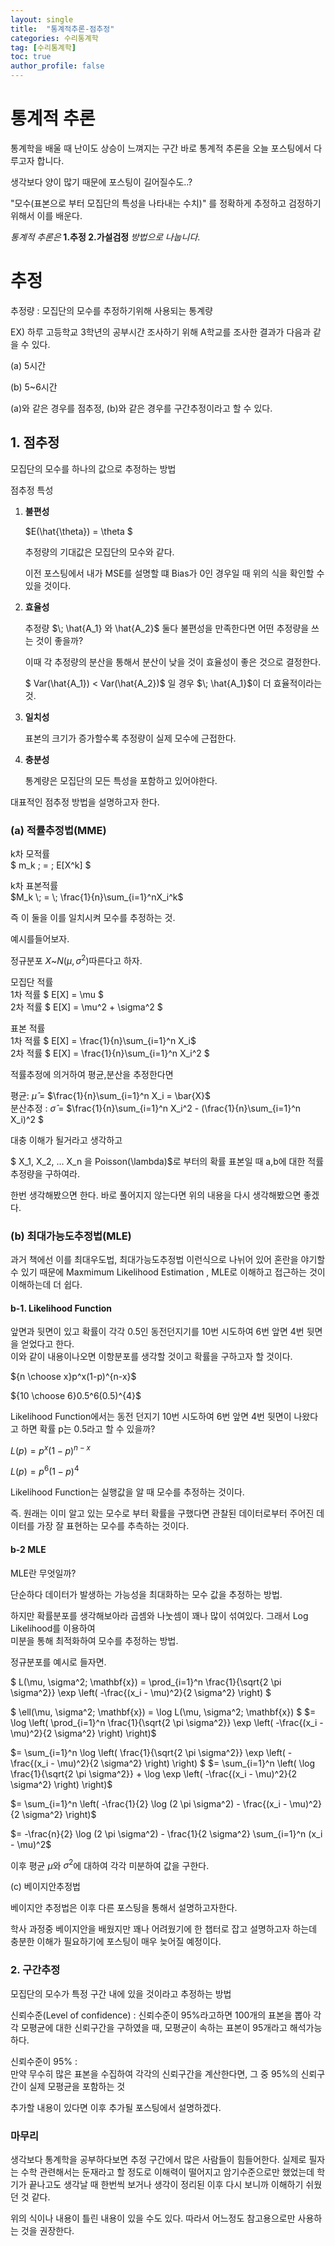 ```yaml
---
layout: single
title:  "통계적추론-점추정"
categories: 수리통계학
tag: [수리통계학]
toc: true
author_profile: false
---
```


# $\textbf{통계적 추론}$

통계학을 배울 때 난이도 상승이 느껴지는 구간 바로 통계적 추론을 오늘 포스팅에서 다루고자 합니다.

생각보다 양이 많기 때문에 포스팅이 길어질수도..?

"모수(표본으로 부터 모집단의 특성을 나타내는 수치)" 를 정확하게 추정하고 검정하기 위해서 이를 배운다.

 $통계적\; 추론은 \; \textbf{1.추정 2.가설검정}\;  방법으로 \; 나눕니다.$

# 추정

추정량 : 모집단의 모수를 추정하기위해 사용되는 통계량

EX) 하루 고등학교 3학년의 공부시간 조사하기 위해 A학교를 조사한 결과가 다음과 같을 수 있다.

(a) 5시간

(b) 5~6시간

(a)와 같은 경우를 점추정, (b)와 같은 경우를 구간추정이라고 할 수 있다.


## 1. 점추정

모집단의 모수를 하나의 값으로 추정하는 방법

점추정 특성

1. $\textbf{불편성}$

    $E(\hat{\theta}) = \theta $
    
    추정량의 기대값은 모집단의 모수와 같다.

    이전 포스팅에서 내가 MSE를 설명할 떄 Bias가 0인 경우일 때 위의 식을 확인할 수 있을 것이다.


2. $\textbf{효율성}$
    
    추정량 $\; \hat{A_1} 와 \hat{A_2}$ 둘다 불편성을 만족한다면 어떤 추정량을 쓰는 것이 좋을까?

    이때 각 추정량의 분산을 통해서 분산이 낮을 것이 효율성이 좋은 것으로 결정한다.

    $ Var(\hat{A_1}) < Var(\hat{A_2})$ 일 경우 $\; \hat{A_1}$이 더 효율적이라는 것.   

3. $\textbf{일치성}$

    표본의 크기가 증가할수록 추정량이 실제 모수에 근접한다.


4. $\textbf{충분성}$

    통계량은 모집단의 모든 특성을 포함하고 있어야한다.


대표적인 점추정 방법을 설명하고자 한다.

### $\textbf{(a) 적률추정법(MME)}$

k차 모적률 \
$ m_k \; = \; E[X^k] $

k차 표본적률\
$M_k \; = \; \frac{1}{n}\sum_{i=1}^nX_i^k$

즉 이 둘을 이를 일치시켜 모수를 추정하는 것.

예시를들어보자.

정규분포 $X$~$N(\mu,\sigma^2)$따른다고 하자.

모집단 적률\
1차 적률 $ E[X] = \mu $\
2차 적률 $ E[X] = \mu^2 + \sigma^2 $

표본 적률\
1차 적률 $ E[X] = \frac{1}{n}\sum_{i=1}^n X_i$\
2차 적률 $ E[X] = \frac{1}{n}\sum_{i=1}^n X_i^2 $

적률추정에 의거하여 평균,분산을 추정한다면

평균: $\hat{\mu}$ = $\frac{1}{n}\sum_{i=1}^n X_i = \bar{X}$\
분산추정 : $\hat{\sigma}$ = $\frac{1}{n}\sum_{i=1}^n X_i^2 - (\frac{1}{n}\sum_{i=1}^n X_i)^2 $

대충 이해가 될거라고 생각하고 

$ X_1, X_2, ... X_n 을 Poisson(\lambda)$로 부터의 확률 표본일 때 a,b에 대한 적률 추정량을 구하여라.
 
한번 생각해봤으면 한다. 바로 풀어지지 않는다면 위의 내용을 다시 생각해봤으면 좋겠다.

### $\textbf{(b) 최대가능도추정법(MLE)}$

과거 책에선 이를 최대우도법, 최대가능도추정법 이런식으로 나뉘어 있어 혼란을 야기할 수 있기 때문에 Maxmimum Likelihood Estimation , MLE로 이해하고 접근하는 것이 이해하는데 더 쉽다.
    

#### b-1.  Likelihood Function
    
앞면과 뒷면이 있고 확률이 각각 0.5인 동전던지기를 10번 시도하여 6번 앞면 4번 뒷면을 얻었다고 한다.\
이와 같이 내용이나오면 이항분포를 생각할 것이고 확률을 구하고자 할 것이다.

${n \choose x}p^x(1-p)^{n-x}$

${10 \choose 6}0.5^6(0.5)^{4}$


Likelihood Function에서는 동전 던지기 10번 시도하여 6번 앞면 4번 뒷면이 나왔다고 하면 확률 p는 0.5라고 할 수 있을까?

$L(p) =  p^x(1-p)^{n-x}$

$L(p) =  p^6(1-p)^{4}$

Likelihood Function는 실행값을 알 때 모수를 추정하는 것이다.

즉. 원래는 이미 알고 있는 모수로 부터 확률을 구했다면 관찰된 데이터로부터 주어진 데이터를 가장 잘 표현하는 모수를 추측하는 것이다.

#### b-2 MLE

MLE란 무엇일까?

단순하다 데이터가 발생하는 가능성을 최대화하는 모수 값을 추정하는 방법.

하지만 확률분포를 생각해보아라 곱셈와 나눗셈이 꽤나 많이 섞여있다. 그래서 Log Likelihood를 이용하여\
미분을 통해 최적화하여 모수를 추정하는 방법.

정규분포를 예시로 들자면.

$ L(\mu, \sigma^2; \mathbf{x}) = \prod_{i=1}^n \frac{1}{\sqrt{2 \pi \sigma^2}} \exp \left( -\frac{(x_i - \mu)^2}{2 \sigma^2} \right) $

$ \ell(\mu, \sigma^2; \mathbf{x}) = \log L(\mu, \sigma^2; \mathbf{x}) $ $= \log \left( \prod_{i=1}^n \frac{1}{\sqrt{2 \pi \sigma^2}} \exp \left( -\frac{(x_i - \mu)^2}{2 \sigma^2} \right) \right)$

$= \sum_{i=1}^n \log \left( \frac{1}{\sqrt{2 \pi \sigma^2}} \exp \left( -\frac{(x_i - \mu)^2}{2 \sigma^2} \right) \right) $
$= \sum_{i=1}^n \left( \log \frac{1}{\sqrt{2 \pi \sigma^2}} + \log \exp \left( -\frac{(x_i - \mu)^2}{2 \sigma^2} \right) \right)$

$= \sum_{i=1}^n \left( -\frac{1}{2} \log (2 \pi \sigma^2) - \frac{(x_i - \mu)^2}{2 \sigma^2} \right)$

$= -\frac{n}{2} \log (2 \pi \sigma^2) - \frac{1}{2 \sigma^2} \sum_{i=1}^n (x_i - \mu)^2$

이후 평균 $\mu$와 $\sigma^2$에 대하여 각각 미분하여 값을 구한다.

(c) 베이지안추정법

베이지안 추정법은 이후 다른 포스팅을 통해서 설명하고자한다.

학사 과정중 베이지안을 배웠지만 꽤나 어려웠기에 한 챕터로 잡고 설명하고자 하는데 충분한 이해가 필요하기에 포스팅이 매우 늦어질 예정이다.


### 2. 구간추정

모집단의 모수가 특정 구간 내에 있을 것이라고 추정하는 방법

신뢰수준(Level of confidence) : 신뢰수준이 95%라고하면 100개의 표본을 뽑아 각각 모평균에 대한 신뢰구간을 구하였을 때, 모평균이 속하는 표본이 95개라고 해석가능하다.

신뢰수준이 95% : \
만약 무수히 많은 표본을 수집하여 각각의 신뢰구간을 계산한다면, 그 중 95%의 신뢰구간이 실제 모평균을 포함하는 것

추가할 내용이 있다면 이후 추가될 포스팅에서 설명하겠다.

### 마무리

생각보다 통계학을 공부하다보면 추정 구간에서 많은 사람들이 힘들어한다. 
실제로 필자는 수학 관련해서는 둔재라고 할 정도로 이해력이 떨어지고 암기수준으로만 했었는데
학기가 끝나고도 생각날 때 한번씩 보거나 생각이 정리된 이후 다시 보니까 이해하기 쉬웠던 것 같다.

위의 식이나 내용이 틀린 내용이 있을 수도 있다. 따라서 어느정도 참고용으로만 사용하는 것을 권장한다.

